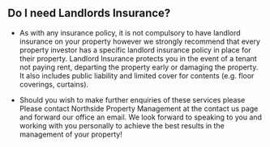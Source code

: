 ## Do I need Landlords Insurance? ##




- As with any insurance policy, it is not compulsory to have landlord insurance on your property however we strongly recommend that every property investor has a specific landlord insurance policy in place for their property. Landlord Insurance protects you in the event of a tenant not paying rent, departing the property early or damaging the property. It also includes public liability and limited cover for contents (e.g. floor coverings, curtains). 
 



- Should you wish to make further enquiries of these services please Please contact Northside Property Management at the contact us page and forward our office an email.  We look forward to speaking to you and working with you personally to achieve the best results in the management of your property! 